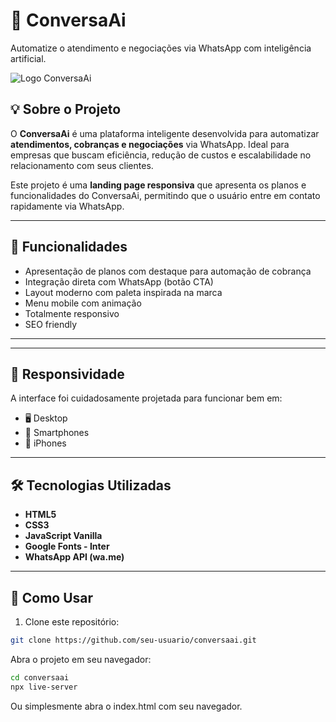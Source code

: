 # 🧠 ConversaAi

Automatize o atendimento e negociações via WhatsApp com inteligência artificial.

![Logo ConversaAi](./img/logo%20recortada.png)

## 💡 Sobre o Projeto

O **ConversaAi** é uma plataforma inteligente desenvolvida para automatizar **atendimentos, cobranças e negociações** via WhatsApp. Ideal para empresas que buscam eficiência, redução de custos e escalabilidade no relacionamento com seus clientes.

Este projeto é uma **landing page responsiva** que apresenta os planos e funcionalidades do ConversaAi, permitindo que o usuário entre em contato rapidamente via WhatsApp.

---

## 🚀 Funcionalidades

- Apresentação de planos com destaque para automação de cobrança
- Integração direta com WhatsApp (botão CTA)
- Layout moderno com paleta inspirada na marca
- Menu mobile com animação
- Totalmente responsivo
- SEO friendly

---

---

## 📱 Responsividade

A interface foi cuidadosamente projetada para funcionar bem em:

- 🖥️ Desktop
- 📱 Smartphones
- 📱 iPhones

---

## 🛠️ Tecnologias Utilizadas

- **HTML5**
- **CSS3**
- **JavaScript Vanilla**
- **Google Fonts - Inter**
- **WhatsApp API (wa.me)**

---
## 🔧 Como Usar

1. Clone este repositório:
```bash
git clone https://github.com/seu-usuario/conversaai.git
```

Abra o projeto em seu navegador:

```bash
cd conversaai
npx live-server
```
Ou simplesmente abra o index.html com seu navegador.




